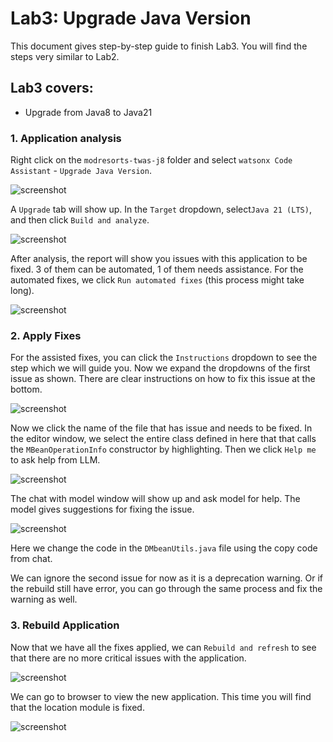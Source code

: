 # Lab3: Upgrade Java Version

This document gives step-by-step guide to finish Lab3. You will find the steps very similar to Lab2.

## Lab3 covers:

- Upgrade from Java8 to Java21


### 1. Application analysis

Right click on the `modresorts-twas-j8` folder and select `watsonx Code Assistant` - `Upgrade Java Version`.

![screenshot](./images/VSC_upgrade_java.png)

A `Upgrade` tab will show up. In the `Target` dropdown, select`Java 21 (LTS)`, and then click `Build and analyze`.

![screenshot](./images/VSC_upgrade_java_build_analysis.png)

After analysis, the report will show you issues with this application to be fixed. 3 of them can be automated, 1 of them needs assistance. For the automated fixes, we click `Run automated fixes` (this process might take long).

![screenshot](./images/VSC_upgrade_java_analysis_result.png)

### 2. Apply Fixes

For the assisted fixes, you can click the `Instructions` dropdown to see the step which we will guide you. Now we expand the dropdowns of the first issue as shown. There are clear instructions on how to fix this issue at the bottom.

![screenshot](./images/VSC_upgrade_java_assisted_fix.png)

Now we click the name of the file that has issue and needs to be fixed. In the editor window, we select the entire class defined in here that that calls the `MBeanOperationInfo` constructor by highlighting. Then we click `Help me` to ask help from LLM.

![screenshot](./images/VSC_upgrade_java_help_me.png)

The chat with model window will show up and ask model for help. The model gives suggestions for fixing the issue.

![screenshot](./images/VSC_upgrade_java_chat_suggestions.png)

Here we change the code in the `DMbeanUtils.java` file using the copy code from chat.

We can ignore the second issue for now as it is a deprecation warning. Or if the rebuild still have error, you can go through the same process and fix the warning as well.


### 3. Rebuild Application

Now that we have all the fixes applied, we can `Rebuild and refresh` to see that there are no more critical issues with the application.

![screenshot](./images/VSC_upgrade_java_rebuild.png)

We can go to browser to view the new application. This time you will find that the location module is fixed.

![screenshot](./images/VSC_upgrade_java_location_fixed.png)